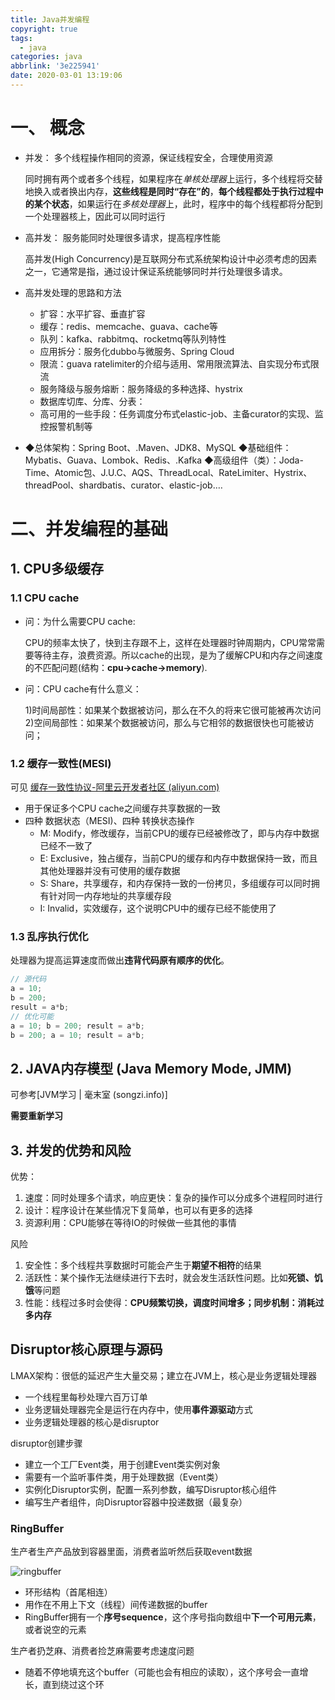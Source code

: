 ```yaml
---
title: Java并发编程
copyright: true
tags:
  - java
categories: java
abbrlink: '3e225941'
date: 2020-03-01 13:19:06
---
```




# 一、 概念

- 并发： 多个线程操作相同的资源，保证线程安全，合理使用资源

  同时拥有两个或者多个线程，如果程序在*单核处理器*上运行，多个线程将交替地换入或者换出内存，**这些线程是同时“存在”的**，**每个线程都处于执行过程中的某个状态**，如果运行在*多核处理器*上，此时，程序中的每个线程都将分配到一个处理器核上，因此可以同时运行

- 高并发：  服务能同时处理很多请求，提高程序性能

  高并发(High Concurrency)是互联网分布式系统架构设计中必须考虑的因素之一，它通常是指，通过设计保证系统能够同时并行处理很多请求。
  
- 高并发处理的思路和方法

  - 扩容：水平扩容、垂直扩容
  - 缓存：redis、memcache、guava、cache等
  - 队列：kafka、rabbitmq、rocketmq等队列特性
  - 应用拆分：服务化dubbo与微服务、Spring Cloud
  - 限流：guava ratelimiter的介绍与适用、常用限流算法、自实现分布式限流
  - 服务降级与服务熔断：服务降级的多种选择、hystrix
  - 数据库切库、分库、分表：
  - 高可用的一些手段：任务调度分布式elastic-job、主备curator的实现、监控报警机制等

- ◆总体架构：Spring Boot、.Maven、JDK8、MySQL
  ◆基础组件：Mybatis、Guava、Lombok、Redis、.Kafka
  ◆高级组件（类）：Joda-Time、Atomic包、J.U.C、AQS、ThreadLocal、RateLimiter、Hystrix、threadPool、shardbatis、curator、elastic-job.…

# 二、并发编程的基础

## 1. CPU多级缓存

### 1.1 CPU cache

- 问：为什么需要CPU cache:

  CPU的频率太快了，快到主存跟不上，这样在处理器时钟周期内，CPU常常需要等待主存，浪费资源。所以cache的出现，是为了缓解CPU和内存之间速度的不匹配问题(结构：**cpu->cache->memory**).

- 问：CPU cache有什么意义：

  1)时间局部性：如果某个数据被访问，那么在不久的将来它很可能被再次访问
  2)空间局部性：如果某个数据被访问，那么与它相邻的数据很快也可能被访问；

### 1.2 缓存一致性(MESI)

可见 [缓存一致性协议-阿里云开发者社区 (aliyun.com)](https://developer.aliyun.com/article/46661)

- 用于保证多个CPU cache之间缓存共享数据的一致
- 四种 数据状态（MESI)、四种 转换状态操作
  - M: Modify，修改缓存，当前CPU的缓存已经被修改了，即与内存中数据已经不一致了
  - E: Exclusive，独占缓存，当前CPU的缓存和内存中数据保持一致，而且其他处理器并没有可使用的缓存数据
  - S: Share，共享缓存，和内存保持一致的一份拷贝，多组缓存可以同时拥有针对同一内存地址的共享缓存段
  - I: Invalid，实效缓存，这个说明CPU中的缓存已经不能使用了

### 1.3 乱序执行优化

处理器为提高运算速度而做出**违背代码原有顺序的优化**。

``` java
// 源代码
a = 10;
b = 200;
result = a*b;
// 优化可能
a = 10; b = 200; result = a*b;
b = 200; a = 10; result = a*b;
```

## 2. JAVA内存模型 (Java Memory Mode, JMM)

可参考[JVM学习 | 毫末室 (songzi.info)]

**需要重新学习**



## 3. 并发的优势和风险

优势：

1. 速度：同时处理多个请求，响应更快：复杂的操作可以分成多个进程同时进行
2. 设计：程序设计在某些情况下复简单，也可以有更多的选择
3. 资源利用：CPU能够在等待IO的时候做一些其他的事情

风险

1. 安全性：多个线程共享数据时可能会产生于**期望不相符**的结果
2. 活跃性：某个操作无法继续进行下去时，就会发生活跃性问题。比如**死锁、饥饿**等问题
3. 性能：线程过多时会使得：**CPU频繁切换，调度时间增多；同步机制：消耗过多内存**




## Disruptor核心原理与源码

LMAX架构：很低的延迟产生大量交易；建立在JVM上，核心是业务逻辑处理器

- 一个线程里每秒处理六百万订单
- 业务逻辑处理器完全是运行在内存中，使用**事件源驱动**方式
- 业务逻辑处理器的核心是disruptor

disruptor创建步骤

- 建立一个工厂Event类，用于创建Event类实例对象
- 需要有一个监听事件类，用于处理数据（Event类）
- 实例化Disruptor实例，配置一系列参数，编写Disruptor核心组件
- 编写生产者组件，向Disruptor容器中投递数据（最复杂）



### RingBuffer

生产者生产产品放到容器里面，消费者监听然后获取event数据

![ringbuffer](https://songzi-blog-pic.oss-cn-hangzhou.aliyuncs.com/ringbuffer.PNG)

- 环形结构（首尾相连）
- 用作在不用上下文（线程）间传递数据的buffer
- RingBuffer拥有一个**序号sequence**，这个序号指向数组中**下一个可用元素**，或者说空的元素



生产者扔芝麻、消费者捡芝麻需要考虑速度问题

- 随着不停地填充这个buffer（可能也会有相应的读取），这个序号会一直增长，直到绕过这个环













